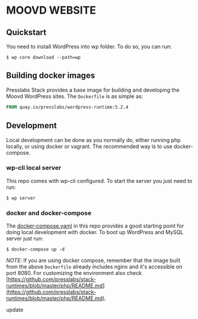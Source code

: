 MOOVD WEBSITE
===

## Quickstart

You need to install WordPress into wp folder. To do so, you can run:

```console
$ wp core download --path=wp
```

## Building docker images

Presslabs Stack provides a base image for building and developing the Moovd
WordPress sites. The `Dockerfile` is as simple as:

```Dockerfile
FROM quay.io/presslabs/wordpress-runtime:5.2.4
```

## Development

Local development can be done as you normally do, either running php locally,
or using docker or vagrant. The recommended way is to use docker-compose.

### wp-cli local server

This repo comes with wp-cli configured. To start the server you just need to
run:

```console
$ wp server
```

### docker and docker-compose

The [docker-compose.yaml](docker-compose.yaml) in this repo provides a good
starting point for doing local development with docker. To boot up WordPress and
MySQL server just run:

```console
$ docker-compose up -d
```

_NOTE_: If you are using docker compose, remember that the image built from the
above `Dockerfile` already includes nginx and it's accessible on port 8080. For
customizing the environment also check
[https://github.com/presslabs/stack-runtimes/blob/master/php/README.md](https://github.com/presslabs/stack-runtimes/blob/master/php/README.md).

update